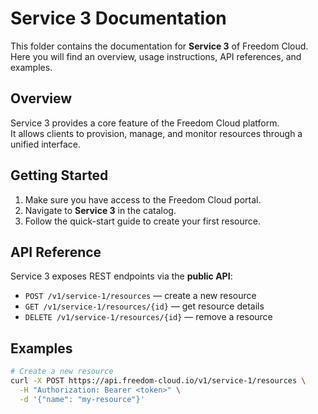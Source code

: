 # Service 3 Documentation

This folder contains the documentation for **Service 3** of Freedom Cloud.  
Here you will find an overview, usage instructions, API references, and examples.  

## Overview
Service 3 provides a core feature of the Freedom Cloud platform.  
It allows clients to provision, manage, and monitor resources through a unified interface.

## Getting Started
1. Make sure you have access to the Freedom Cloud portal.  
2. Navigate to **Service 3** in the catalog.  
3. Follow the quick-start guide to create your first resource.  

## API Reference
Service 3 exposes REST endpoints via the **public API**:  

- `POST /v1/service-1/resources` — create a new resource  
- `GET /v1/service-1/resources/{id}` — get resource details  
- `DELETE /v1/service-1/resources/{id}` — remove a resource  

## Examples
```bash
# Create a new resource
curl -X POST https://api.freedom-cloud.io/v1/service-1/resources \
  -H "Authorization: Bearer <token>" \
  -d '{"name": "my-resource"}'